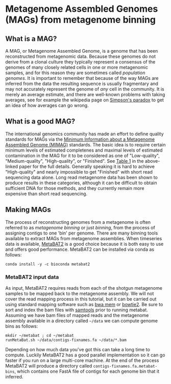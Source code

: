 # Metagenome Assembled Genomes (MAGs) from metagenome binning

## What is a MAG?

A MAG, or Metagenome Assembled Genome, is a genome that has been reconstructed from metagenomic data.
Because these genomes do not derive from a clonal culture they typically represent a consensus of the genomes of many closely related cells in one or more metagenomic samples, and for this reason they are sometimes called _population genomes_.
It is important to remember that because of the way MAGs are inferred from the data the resulting sequence is usually fragmentary and may not accurately represent the genome of _any_ cell in the community.
It is merely an average estimate, and there are well-known problems with taking averages, see for example the wikipedia page on [Simpson's paradox](https://en.wikipedia.org/wiki/Simpson%27s_paradox) to get an idea of how averages can go wrong.

## What is a good MAG?

The international genomics community has made an effort to define quality standards for MAGs via the [Minimum Information about a Metagenome Assembled Genome (MIMAG)](https://www.nature.com/articles/nbt.3893) standards.
The basic idea is to require certain minimum levels of estimated completenes and maximal levels of estimated contamination in the MAG for it to be considered as one of "Low-quality", "Medium-quality", "High-quality", or "Finished". See [Table 1](https://www.nature.com/articles/nbt.3893/tables/1) in the above-linked paper for the full details.
Generally speaking it is hard to achieve "High-quality" and nearly impossible to get "Finished" with short read sequencing data alone.
Long read metagenome data has been shown to produce results in these categories, although it can be difficult to obtain sufficient DNA for those methods, and they currently remain more expensive than short read sequencing.


## Making MAGs
The process of reconstructing genomes from a metagenome is often referred to as _metagenome binning_ or just _binning_, from the process of assigning contigs to one 'bin' per genome.
There are many binning tools available to extract MAGs from metagenome assemblies.
When timeseries data is available, [MetaBAT2](https://bitbucket.org/berkeleylab/metabat/src/master/) is a good choice because it is both easy to use and offers good performance.
MetaBAT2 can be installed via conda as follows:

```
conda install -y -c bioconda metabat2
```

### MetaBAT2 input data

As input, MetaBAT2 requires reads from each of the shotgun metagenome samples to be mapped back to the metagenome assembly.
We will not cover the read mapping process in this tutorial, but it can be carried out using standard mapping software such as [bwa mem](https://github.com/lh3/bwa) or [bowtie2](http://bowtie-bio.sourceforge.net/bowtie2/index.shtml).
Be sure to sort and index the bam files with [samtools](http://www.htslib.org/) prior to running metabat.
Assuming we have bam files of mapped reads and the metagenome assembly available in a directory called `~/data` we can compute genome bins as follows:

```
mkdir ~/metabat ; cd ~/metabat
runMetaBat.sh ~/data/contigs-fixnames.fa ~/data/*.bam 
```

Depending on how much data you've got this can take a long time to compute.
Luckily MetaBAT2 has a good parallel implementation so it can go faster if you run on a large multi-core machine.
At the end of the process MetaBAT2 will produce a directory called `contigs-fixnames.fa.metabat-bins`, which contains one FastA file of contigs for each genome bin that it inferred.

